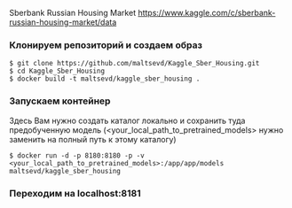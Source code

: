 ﻿Sberbank Russian Housing Market
https://www.kaggle.com/c/sberbank-russian-housing-market/data

### Клонируем репозиторий и создаем образ
```
$ git clone https://github.com/maltsevd/Kaggle_Sber_Housing.git
$ cd Kaggle_Sber_Housing
$ docker build -t maltsevd/kaggle_sber_housing .
```

### Запускаем контейнер

Здесь Вам нужно создать каталог локально и сохранить туда предобученную модель (<your_local_path_to_pretrained_models> нужно заменить на полный путь к этому каталогу)
```
$ docker run -d -p 8180:8180 -p -v <your_local_path_to_pretrained_models>:/app/app/models maltsevd/kaggle_sber_housing
```

### Переходим на localhost:8181
